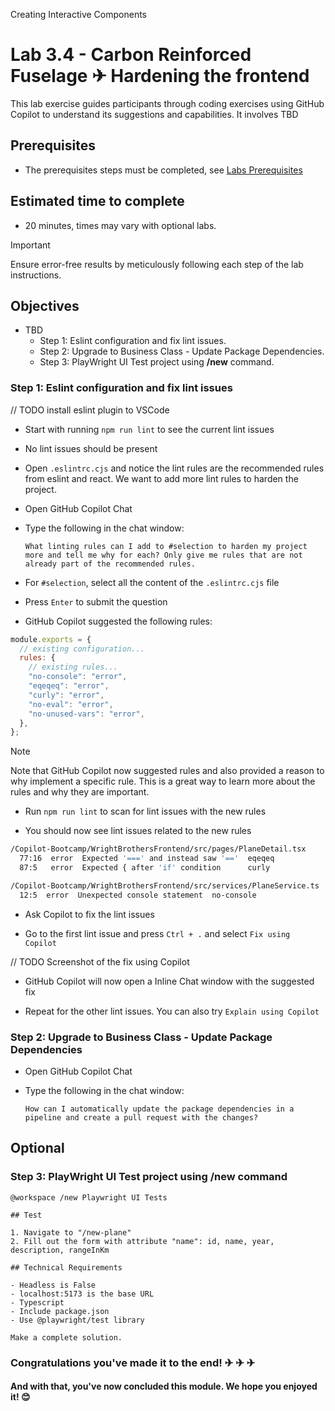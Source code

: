 Creating Interactive Components

# Lab 3.4 - Carbon Reinforced Fuselage ✈ Hardening the frontend
This lab exercise guides participants through coding exercises using GitHub Copilot to understand its suggestions and capabilities. It involves TBD

## Prerequisites
- The prerequisites steps must be completed, see [Labs Prerequisites](./Labs/Lab%201.1%20-%20Pre-Flight%20Checklist)

## Estimated time to complete
- 20 minutes, times may vary with optional labs.

> [!IMPORTANT]
> Ensure error-free results by meticulously following each step of the lab instructions.

## Objectives
- TBD
  - Step 1: Eslint configuration and fix lint issues.
  - Step 2: Upgrade to Business Class - Update Package Dependencies.
  - Step 3: PlayWright UI Test project using **/new** command.

### Step 1: Eslint configuration and fix lint issues

// TODO install eslint plugin to VSCode

- Start with running `npm run lint` to see the current lint issues

- No lint issues should be present

- Open `.eslintrc.cjs` and notice the lint rules are the recommended rules from eslint and react. We want to add more lint rules to harden the project.

- Open GitHub Copilot Chat

- Type the following in the chat window:

    ```
    What linting rules can I add to #selection to harden my project more and tell me why for each? Only give me rules that are not already part of the recommended rules.
    ```

- For `#selection`, select all the content of the `.eslintrc.cjs` file

- Press `Enter` to submit the question

- GitHub Copilot suggested the following rules:

```js
module.exports = {
  // existing configuration...
  rules: {
    // existing rules...
    "no-console": "error",
    "eqeqeq": "error",
    "curly": "error",
    "no-eval": "error",
    "no-unused-vars": "error",
  },
};
```

>[!NOTE]
> Note that GitHub Copilot now suggested rules and also provided a reason to why implement a specific rule. This is a great way to learn more about the rules and why they are important.

- Run `npm run lint` to scan for lint issues with the new rules

- You should now see lint issues related to the new rules

```bash
/Copilot-Bootcamp/WrightBrothersFrontend/src/pages/PlaneDetail.tsx
  77:16  error  Expected '===' and instead saw '=='  eqeqeq
  87:5   error  Expected { after 'if' condition      curly

/Copilot-Bootcamp/WrightBrothersFrontend/src/services/PlaneService.ts
  12:5  error  Unexpected console statement  no-console
```

- Ask Copilot to fix the lint issues

- Go to the first lint issue and press `Ctrl + .` and select `Fix using Copilot`

// TODO Screenshot of the fix using Copilot

- GitHub Copilot will now open a Inline Chat window with the suggested fix

- Repeat for the other lint issues. You can also try `Explain using Copilot`

### Step 2: Upgrade to Business Class - Update Package Dependencies

- Open GitHub Copilot Chat

- Type the following in the chat window:

    ```
    How can I automatically update the package dependencies in a pipeline and create a pull request with the changes?
    ```

## Optional

### Step 3: PlayWright UI Test project using **/new** command

```
@workspace /new Playwright UI Tests

## Test

1. Navigate to "/new-plane"
2. Fill out the form with attribute "name": id, name, year, description, rangeInKm

## Technical Requirements

- Headless is False
- localhost:5173 is the base URL
- Typescript
- Include package.json
- Use @playwright/test library

Make a complete solution.
```

### Congratulations you've made it to the end! &#9992; &#9992; &#9992;

#### And with that, you've now concluded this module. We hope you enjoyed it! &#x1F60A;